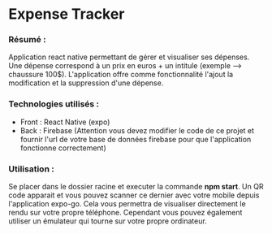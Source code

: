 # Expense Tracker

### Résumé :
Application react native permettant de gérer et visualiser ses dépenses. 
Une dépense correspond à un prix en euros + un intitule (exemple --> chaussure 100$).
L'application offre comme fonctionnalité l'ajout la modification et la suppression d'une dépense. 

### Technologies utilisés :
- Front : React Native (expo)
- Back : Firebase (Attention vous devez modifier le code de ce projet et fournir l'url de votre base de données firebase pour que l'application fonctionne correctement)

### Utilisation :
Se placer dans le dossier racine et executer la commande **npm start**. Un QR code apparait et vous pouvez scanner ce dernier avec votre mobile depuis l'application expo-go. Cela vous permettra de visualiser directement le rendu sur votre propre téléphone. Cependant vous pouvez également utiliser un émulateur qui tourne sur votre propre ordinateur.
